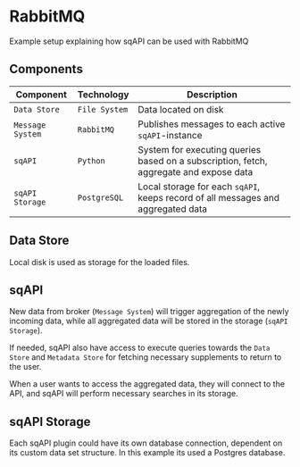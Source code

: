 # RabbitMQ
Example setup explaining how sqAPI can be used with RabbitMQ

## Components

| Component | Technology | Description |
| --------- | ---------- | ----------- |
| `Data Store` | `File System` | Data located on disk |
| `Message System` | `RabbitMQ` | Publishes messages to each active `sqAPI`-instance |
| `sqAPI` | `Python` | System for executing queries based on a subscription, fetch, aggregate and expose data |
| `sqAPI Storage` | `PostgreSQL` | Local storage for each `sqAPI`, keeps record of all messages and aggregated data |


## Data Store
Local disk is used as storage for the loaded files.


## sqAPI
New data from broker (`Message System`) will trigger aggregation of the newly incoming data,
while all aggregated data will be stored in the storage (`sqAPI Storage`).

If needed, sqAPI also have access to execute queries towards the `Data Store`
and `Metadata Store` for fetching necessary supplements to return to the user.

When a user wants to access the aggregated data, they will connect to the API,
and sqAPI will perform necessary searches in its storage.


## sqAPI Storage
Each sqAPI plugin could have its own database connection,
dependent on its custom data set structure.
In this example its used a Postgres database.
